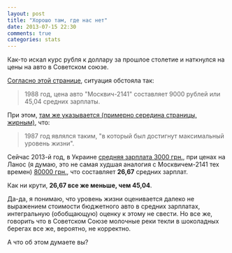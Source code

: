 ```yaml
---
layout: post
title: "Хорошо там, где нас нет"
date: 2013-07-15 22:30
comments: true
categories: stats
---
```


Как-то искал курс рубля к доллару за прошлое столетие и наткнулся на цены на авто в Советском союзе.

[Согласно этой странице](http://www.opoccuu.com/autoprices.html), ситуация обстояла так:

> 1988 год, цена авто "Москвич-2141" составляет 9000 рублей или 45,04 средних зарплаты.

При этом, [там же указывается (примерно середина страницы, жирным)](http://www.opoccuu.com/sovwage.html), что:

> 1987 год являлся таким, "в который был достигнут максимальный уровень жизни".

Сейчас 2013-й год, в Украине [средняя зарплата 3000 грн.](http://index.minfin.com.ua/index/average/), при ценах на Ланос (я думаю, это не самая худшая аналогия с Москвичем-2141 тех времен) [80000 грн.](http://autozaz.kiev.ua/ru/models/zaz/lanos.php#prices), что составляет **26,67** средних зарплат. 

Как ни крути, **26,67 все же меньше, чем 45,04**. 

Да-да, я понимаю, что уровень жизни оценивается далеко не выражением стоимости бюджетного авто в средних зарплатах, интегральную (обобщающую) оценку к этому не свести. Но все же, говорить что в Советском Союзе молочные реки текли в шоколадных берегах все же, вероятно, не корректно. 

А что об этом думаете вы?
